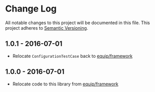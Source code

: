 # Change Log

All notable changes to this project will be documented in this file.
This project adheres to [Semantic Versioning](http://semver.org/).

## 1.0.1 - 2016-07-01

- Relocate `ConfigurationTestCase` back to [equip/framework](https://github.com/equip/framework)

## 1.0.0 - 2016-07-01

- Relocate code to this library from [equip/framework](https://github.com/equip/framework)
